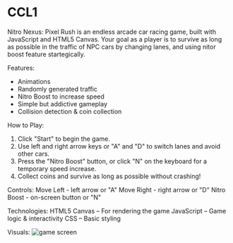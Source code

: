 # CCL1

Nitro Nexus: Pixel Rush is an endless arcade car racing game, built with JavaScript and HTML5 Canvas. Your goal as a player is to survive as long as possible in the traffic of NPC cars by changing lanes, and using nitor boost feature startegically.

Features:
- Animations
- Randomly generated traffic
- Nitro Boost to increase speed
- Simple but addictive gameplay
- Collision detection & coin collection

How to Play:
1. Click "Start" to begin the game.
2. Use left and right arrow keys or "A" and "D" to switch lanes and avoid other cars.
3. Press the "Nitro Boost" button, or click "N" on the keyboard for a temporary speed increase.
4. Collect coins and survive as long as possible without crashing!

Controls: 
Move Left - left arrow or "A"
Move Right - right arrow or "D"
Nitro Boost - on-screen button or "N"

Technologies:
HTML5 Canvas – For rendering the game
JavaScript – Game logic & interactivity
CSS – Basic styling

Visuals:
![game screen](images/)
